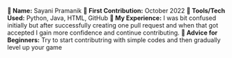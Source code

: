 **👤 Name:** Sayani Pramanik
**📅 First Contribution:** October 2022
**🔧 Tools/Tech Used:** Python, Java, HTML, GitHub
**🌟 My Experience:** I was bit confused initially but after successfully creating one pull request and when that got accepted I gain more confidence and continue contributing.
**📌 Advice for Beginners:** Try to start contributring with simple codes and then gradually level up your game 
